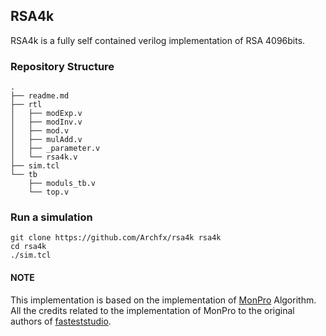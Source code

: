 ## RSA4k

RSA4k is a fully self contained verilog implementation of RSA 4096bits. 

### Repository Structure

```shell
.
├── readme.md
├── rtl
│   ├── modExp.v
│   ├── modInv.v
│   ├── mod.v
│   ├── mulAdd.v
│   ├── _parameter.v
│   └── rsa4k.v
├── sim.tcl
└── tb
    ├── moduls_tb.v
    └── top.v
```

### Run a simulation

```shell
git clone https://github.com/Archfx/rsa4k rsa4k
cd rsa4k
./sim.tcl
```


#### NOTE
This implementation is based on the implementation of [MonPro](https://github.com/fatestudio/RSA4096) Algorithm. All the credits related to the implementation of MonPro to the original authors of [fasteststudio](https://github.com/fatestudio).